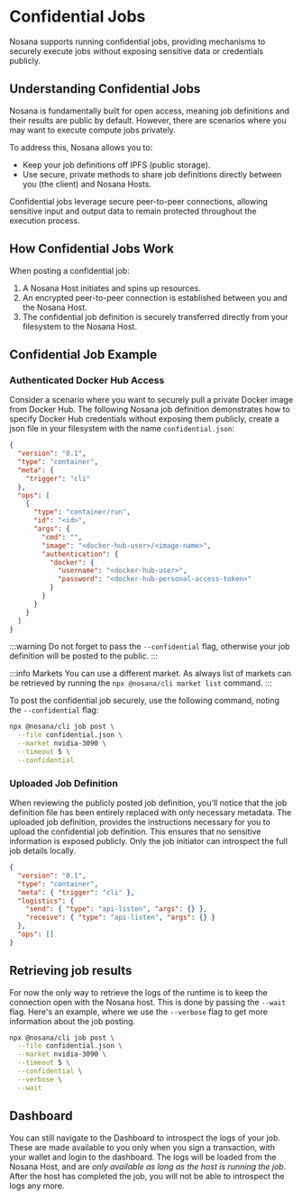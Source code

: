 # Confidential Jobs

Nosana supports running confidential jobs, providing mechanisms to securely execute jobs without exposing sensitive data or credentials publicly.

## Understanding Confidential Jobs

Nosana is fundamentally built for open access, meaning job definitions and their results are public by default. However, there are scenarios where you may want to execute compute jobs privately.

To address this, Nosana allows you to:

- Keep your job definitions off IPFS (public storage).
- Use secure, private methods to share job definitions directly between you (the client) and Nosana Hosts.

Confidential jobs leverage secure peer-to-peer connections, allowing sensitive input and output data to remain protected throughout the execution process.

## How Confidential Jobs Work

When posting a confidential job:

1. A Nosana Host initiates and spins up resources.
2. An encrypted peer-to-peer connection is established between you and the Nosana Host.
3. The confidential job definition is securely transferred directly from your filesystem to the Nosana Host.

## Confidential Job Example

### Authenticated Docker Hub Access

Consider a scenario where you want to securely pull a private Docker image from Docker Hub. The following Nosana job definition demonstrates how to specify Docker Hub credentials without exposing them publicly, create a json file in your filesystem with the name `confidential.json`:

```json
{
  "version": "0.1",
  "type": "container",
  "meta": {
    "trigger": "cli"
  },
  "ops": [
    {
      "type": "container/run",
      "id": "<id>",
      "args": {
        "cmd": "",
        "image": "<docker-hub-user>/<image-name>",
        "authentication": {
          "docker": {
            "username": "<docker-hub-user>",
            "password": "<docker-hub-personal-access-token>"
          }
        }
      }
    }
  ]
}
```

:::warning
Do not forget to pass the `--confidential` flag, otherwise your job definition will be posted to the public.
:::

:::info Markets
You can use a different market. As always list of markets can be retrieved by running the `npx @nosana/cli market list` command.
:::

To post the confidential job securely, use the following command, noting the `--confidential` flag:

```bash
npx @nosana/cli job post \
  --file confidential.json \
  --market nvidia-3090 \
  --timeout 5 \
  --confidential
```

<ClientOnly>
  <AsciinemaCast src="/cast/confidential.cast" />
</ClientOnly>

### Uploaded Job Definition

When reviewing the publicly posted job definition, you'll notice that the job definition file has been entirely replaced with only necessary metadata.
The uploaded job definition, provides the instructions necessary for you to upload the confidential job definition.
This ensures that no sensitive information is exposed publicly. Only the job initiator can introspect the full job details locally.

```json
{
  "version": "0.1",
  "type": "container",
  "meta": { "trigger": "cli" },
  "logistics": {
    "send": { "type": "api-listen", "args": {} },
    "receive": { "type": "api-listen", "args": {} }
  },
  "ops": []
}
```

## Retrieving job results

For now the only way to retrieve the logs of the runtime is to keep the connection open with the Nosana host. This is done by passing the `--wait` flag. Here's an example, where we use the `--verbose` flag to get more information about the job posting.

```bash
npx @nosana/cli job post \
  --file confidential.json \
  --market nvidia-3090 \
  --timeout 5 \
  --confidential \
  --verbose \
  --wait
```

<ClientOnly>
  <AsciinemaCast src="/cast/confidential_wait.cast" />
</ClientOnly>

## Dashboard

You can still navigate to the Dashboard to introspect the logs of your job. These are made available to you only when you sign a transaction, with your wallet and login to the dashboard. The logs will be loaded from the Nosana Host, and are _only available as long as the host is running the job_. After the host has completed the job, you will not be able to introspect the logs any more.
